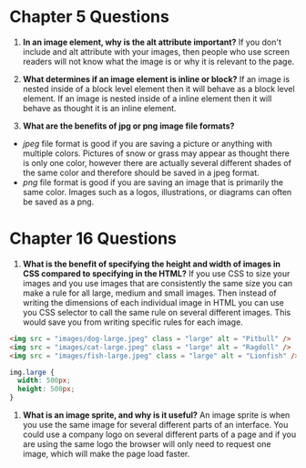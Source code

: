 # Chapter 5 Questions

1. **In an image element, why is the alt attribute important?**
If you don't include and alt attribute with your images, then people who use screen readers will not know what the image is or why it is relevant to the page.

1. **What determines if an image element is inline or block?**
If an image is nested inside of a block level element then it will behave as a block level element. If an image is nested inside of a inline element then it will behave as thought it is an inline element.

1. **What are the benefits of jpg or png image file formats?**
- *jpeg* file format is good if you are saving a picture or anything with multiple colors. Pictures of snow or grass may appear as thought there is only one color, however there are actually several different shades of the same color and therefore should be saved in a jpeg format.
- *png* file format is good if you are saving an image that is primarily the same color. Images such as a logos, illustrations, or diagrams can often be saved as a png.

# Chapter 16 Questions
1. **What is the benefit of specifying the height and width of images in CSS compared to specifying in the HTML?**
If you use CSS to size your images and you use images that are consistently the same size you can make a rule for all large, medium and small images. Then instead of writing the dimensions of each individual image in HTML you can use you CSS selector to call the same rule on several different images. This would save you from writing specific rules for each image.
```HTML
<img src = "images/dog-large.jpeg" class = "large" alt = "Pitbull" />
<img src = "images/cat-large.jpeg" class = "large" alt = "Ragdoll" />
<img src = "images/fish-large.jpeg" class = "large" alt = "Lionfish" />
```

```CSS
img.large {
  width: 500px;
  height: 500px;
}
```  

1. **What is an image sprite, and why is it useful?**
An image sprite is when you use the same image for several different parts of an interface. You could use a company logo on several different parts of a page and if you are using the same logo the browser will only need to request one image, which will make the page load faster. 
